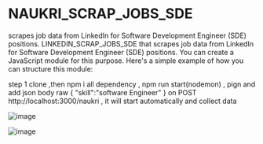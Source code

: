 # NAUKRI_SCRAP_JOBS_SDE
scrapes job data from LinkedIn for Software Development Engineer (SDE) positions.
LINKEDIN_SCRAP_JOBS_SDE that scrapes job data from LinkedIn for Software Development Engineer (SDE) positions. You can create a JavaScript module for this purpose. Here's a simple example of how you can structure this module:

step 1 clone ,then npm i all dependency , npm run start(nodemon) , pign and add json body raw {
    "skill":"software Engineer"
}  on POST http://localhost:3000/naukri , it will start automatically and collect data


![image](https://github.com/divyanshujamloki/LINKEDIN_SCRAP_JOBS_SDE/assets/77928275/6ec4b418-b623-4377-be54-73db75031810)


![image](https://github.com/divyanshujamloki/LINKEDIN_SCRAP_JOBS_SDE/assets/77928275/e30e8aee-caba-4551-9dce-35bce96e95e6)
